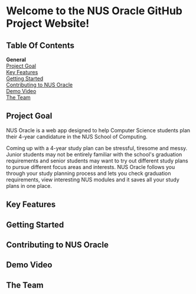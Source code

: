# Welcome to the NUS Oracle GitHub Project Website!

## Table Of Contents      
**General**      
[Project Goal](#project-goal)      
[Key Features](#key-features)      
[Getting Started](#getting-started)        
[Contributing to NUS Oracle](#contributing-to-nus-oracle)        
[Demo Video](#demo-video)        
[The Team](#the-team)        

## Project Goal
NUS Oracle is a web app designed to help Computer Science students plan their 4-year candidature in the NUS School of Computing. 

Coming up with a 4-year study plan can be stressful, tiresome and messy. Junior students may not be entirely familiar with the school's graduation requirements and senior students may want to try out different study plans to pursue different focus areas and interests. NUS Oracle follows you through your study planning process and lets you check graduation requirements, view interesting NUS modules and it saves all your study plans in one place.

## Key Features

## Getting Started

## Contributing to NUS Oracle

## Demo Video

## The Team



